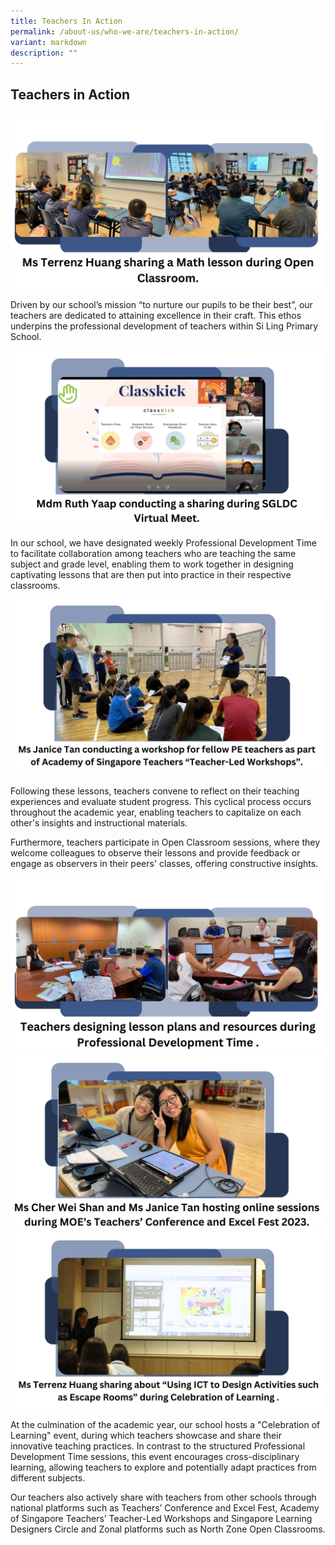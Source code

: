 ```yaml
---
title: Teachers In Action
permalink: /about-us/who-we-are/teachers-in-action/
variant: markdown
description: ""
---
```

<h2>Teachers in Action</h2>
<div class="isomer-image-wrapper">
<img style="width:500px" height="auto" width="100%" src="/images/moreeeee.png">
</div>
<p>Driven by our school’s mission “to nurture our pupils to be their best”,
our teachers are dedicated to attaining excellence in their craft. This
ethos underpins the professional development of teachers within Si Ling
Primary School.</p>
<div class="isomer-image-wrapper">
<img style="width:500px" height="auto" width="100%" src="/images/Ruth_teachers_in_action.png">
</div>
<p>In our school, we have designated weekly Professional Development Time
to facilitate collaboration among teachers who are teaching the same subject
and grade level, enabling them to work together in designing captivating
lessons that are then put into practice in their respective classrooms.</p>
<div class="isomer-image-wrapper">
<img style="width:500px" height="auto" width="100%" src="/images/Janice_Teachers_in_action.png">
</div>
<p>Following these lessons, teachers convene to reflect on their teaching
experiences and evaluate student progress. This cyclical process occurs
throughout the academic year, enabling teachers to capitalize on each other's
insights and instructional materials.</p>
<p>Furthermore, teachers participate in Open Classroom sessions, where they
welcome colleagues to observe their lessons and provide feedback or engage
as observers in their peers' classes, offering constructive insights.</p>
<div class="isomer-image-wrapper">
<img style="width:500px" height="auto" width="100%" src="/images/Marie_teachers_in_action.png">
</div>
<div class="isomer-image-wrapper">
<img style="width:500px" height="auto" width="100%" src="/images/Wei_Shan_Teachers_in_action.png">
</div>
<div class="isomer-image-wrapper">
<img style="width:500px" height="auto" width="100%" src="/images/Terrenz_teachers_in_action_2.png">
</div>
<p>At the culmination of the academic year, our school hosts a "Celebration
of Learning" event, during which teachers showcase and share their innovative
teaching practices. In contrast to the structured Professional Development
Time sessions, this event encourages cross-disciplinary learning, allowing
teachers to explore and potentially adapt practices from different subjects.</p>
<p>Our teachers also actively share with teachers from other schools through
national platforms such as Teachers’ Conference and Excel Fest, Academy
of Singapore Teachers’ Teacher-Led Workshops and Singapore Learning Designers
Circle and Zonal platforms such as North Zone Open Classrooms.</p>